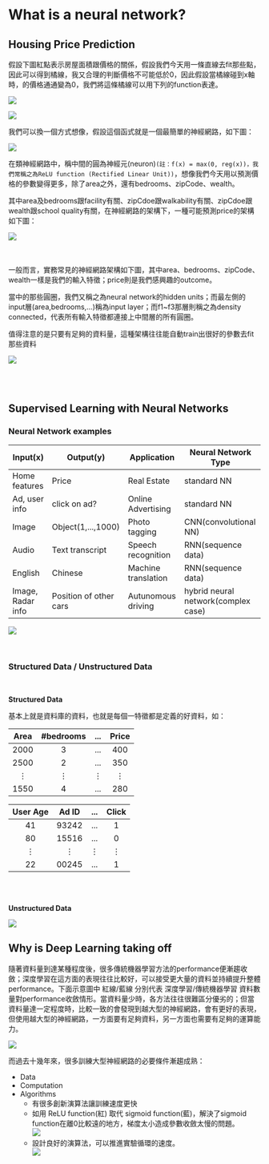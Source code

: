 # What is a neural network?

## Housing Price Prediction

假設下圖紅點表示房屋面積跟價格的關係，假設我們今天用一條直線去fit那些點，因此可以得到橘線，我又合理的判斷價格不可能低於0，因此假設當橘線碰到x軸時，的價格通通變為0，我們將這條橘線可以用下列的function表達。

![](https://github.com/worcdlo/MachineLearning/blob/master/Neural%20Networks%20and%20Deep%20Learning(deeplearning.ai)/Teaching%20Material/L1_1.GIF)

![](https://github.com/worcdlo/MachineLearning/blob/master/Neural%20Networks%20and%20Deep%20Learning(deeplearning.ai)/Teaching%20Material/L1_2.GIF)

我們可以換一個方式想像，假設這個函式就是一個最簡單的神經網路，如下圖：

![](https://github.com/worcdlo/MachineLearning/blob/master/Neural%20Networks%20and%20Deep%20Learning(deeplearning.ai)/Teaching%20Material/L1_3.GIF)

在類神經網路中，稱中間的圓為神經元(neuron)`(註：f(x) = max(0, reg(x))，我們常稱之為ReLU function (Rectified Linear Unit))`，想像我們今天用以預測價格的參數變得更多，除了area之外，還有bedrooms、zipCode、wealth。

其中area及bedrooms跟facility有關、zipCdoe跟walkability有關、zipCdoe跟wealth跟school quality有關，在神經網路的架構下，一種可能預測price的架構如下圖：

![](https://github.com/worcdlo/MachineLearning/blob/master/Neural%20Networks%20and%20Deep%20Learning(deeplearning.ai)/Teaching%20Material/L1_4.GIF)

<br><br>
一般而言，實務常見的神經網路架構如下圖，其中area、bedrooms、zipCode、wealth一樣是我們的輸入特徵；price則是我們感興趣的outcome。

當中的那些圓圈，我們又稱之為neural network的hidden units；而最左側的input層(area,bedrooms,...)稱為input layer；而f1~f3那層則稱之為density connected，代表所有輸入特徵都連接上中間層的所有圓圈。

值得注意的是只要有足夠的資料量，這種架構往往能自動train出很好的參數去fit那些資料

![](https://github.com/worcdlo/MachineLearning/blob/master/Neural%20Networks%20and%20Deep%20Learning(deeplearning.ai)/Teaching%20Material/L1_5.GIF)

<br><br>

## Supervised Learning with Neural Networks

### Neural Network examples

Input(x)|Output(y)|Application|Neural Network Type
----|----|----|----
Home features|Price|Real Estate|standard NN
Ad, user info|click on ad?|Online Advertising|standard NN
Image|Object(1,...,1000)|Photo tagging|CNN(convolutional NN)
Audio|Text transcript|Speech recognition|RNN(sequence data)
English|Chinese|Machine translation|RNN(sequence data)
Image, Radar info|Position of other cars|Autunomous driving|hybrid neural network(complex case)


![](https://github.com/worcdlo/MachineLearning/blob/master/Neural%20Networks%20and%20Deep%20Learning(deeplearning.ai)/Teaching%20Material/L1_6.GIF)

<br>

### Structured Data / Unstructured Data
<br>

**Structured Data**

基本上就是資料庫的資料，也就是每個一特徵都是定義的好資料，如：

Area|#bedrooms|...|Price
:----:|:----:|:----:|:----:
2000|3|...|400
2500|2|...|350
⋮|⋮|⋮|⋮
1550|4|...|280


User Age|Ad ID|...|Click
:----:|:----:|:----:|:----:
41|93242|...|1
80|15516|...|0
⋮|⋮|⋮|⋮
22|00245|...|1

<br><br>

**Unstructured Data**

![](https://github.com/worcdlo/MachineLearning/blob/master/Neural%20Networks%20and%20Deep%20Learning(deeplearning.ai)/Teaching%20Material/L1_7.GIF)


## Why is Deep Learning taking off

隨著資料量到達某種程度後，很多傳統機器學習方法的performance便漸趨收斂；深度學習在這方面的表現往往比較好，可以接受更大量的資料並持續提升整體performance。下面示意圖中 紅線/藍線 分別代表 深度學習/傳統機器學習 資料數量對performance收斂情形。當資料量少時，各方法往往很難區分優劣的；但當資料量達一定程度時，比較一致的會發現到越大型的神經網路，會有更好的表現，但使用越大型的神經網路，一方面要有足夠資料，另一方面也需要有足夠的運算能力。

![](https://github.com/worcdlo/MachineLearning/blob/master/Neural%20Networks%20and%20Deep%20Learning(deeplearning.ai)/Teaching%20Material/L1_8.GIF)

而過去十幾年來，很多訓練大型神經網路的必要條件漸趨成熟：
- Data
- Computation
- Algorithms
    - 有很多創新演算法讓訓練速度更快
    - 如用 ReLU function(紅) 取代 sigmoid function(藍)，解決了sigmoid function在離0比較遠的地方，梯度太小造成參數收斂太慢的問題。<br> 
    ![](https://github.com/worcdlo/MachineLearning/blob/master/Neural%20Networks%20and%20Deep%20Learning(deeplearning.ai)/Teaching%20Material/L1_9.GIF)
    - 設計良好的演算法，可以推進實驗循環的速度。<br>
    ![](https://github.com/worcdlo/MachineLearning/blob/master/Neural%20Networks%20and%20Deep%20Learning(deeplearning.ai)/Teaching%20Material/L1_10.GIF)



